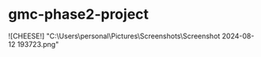 # gmc-phase2-project
![CHEESE!] "C:\Users\personal\Pictures\Screenshots\Screenshot 2024-08-12 193723.png"  
